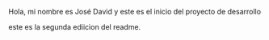 Hola, mi nombre es José David y este es el inicio del proyecto de desarrollo

este es la segunda ediicion del readme.

